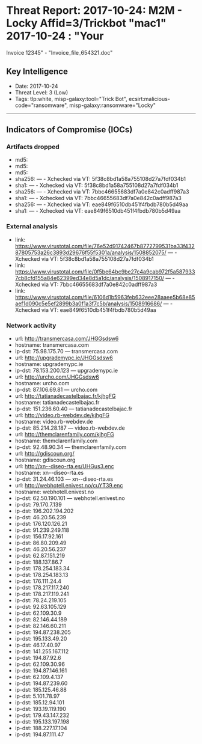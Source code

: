# Threat Report: 2017-10-24: M2M -  Locky Affid=3/Trickbot "mac1" 2017-10-24 : "Your
 Invoice 12345" - "Invoice_file_654321.doc"


## Key Intelligence
* Date: 2017-10-24
* Threat Level: 3 (Low)
* Tags: tlp:white, misp-galaxy:tool="Trick Bot", ecsirt:malicious-code="ransomware", misp-galaxy:ransomware="Locky"

---

## Indicators of Compromise (IOCs)
### Artifacts dropped
* md5: <md5>
* md5: <md5>
* md5: <md5>
* sha256: <sha256> — - Xchecked via VT: 5f38c8bd1a58a755108d27a7fdf034b1
* sha1: <sha1> — - Xchecked via VT: 5f38c8bd1a58a755108d27a7fdf034b1
* sha256: <sha256> — - Xchecked via VT: 7bbc46655683df7a0e842c0adff987a3
* sha1: <sha1> — - Xchecked via VT: 7bbc46655683df7a0e842c0adff987a3
* sha256: <sha256> — - Xchecked via VT: eae849f6510db451f4fbdb780b5d49aa
* sha1: <sha1> — - Xchecked via VT: eae849f6510db451f4fbdb780b5d49aa

### External analysis
* link: https://www.virustotal.com/file/76e52d91742467b8772799531ba33f43287805753a26c3893d29676f55f5301a/analysis/1508852075/ — - Xchecked via VT: 5f38c8bd1a58a755108d27a7fdf034b1
* link: https://www.virustotal.com/file/0f5be64bc9be27c4a9cab972f5a5879337cb8cfd155a84e62399ed34e8d5a1dc/analysis/1508917150/ — - Xchecked via VT: 7bbc46655683df7a0e842c0adff987a3
* link: https://www.virustotal.com/file/6106d1b5963feb632eee28aaee5b68e85aef1d090c5e5ef2899b3a0f1a3f7c5b/analysis/1508916686/ — - Xchecked via VT: eae849f6510db451f4fbdb780b5d49aa

### Network activity
* url: http://transmercasa.com/JHGGsdsw6
* hostname: transmercasa.com
* ip-dst: 75.98.175.70 — transmercasa.com
* url: http://upgrademypc.ie/JHGGsdsw6
* hostname: upgrademypc.ie
* ip-dst: 78.153.200.123 — upgrademypc.ie
* url: http://urcho.com/JHGGsdsw6
* hostname: urcho.com
* ip-dst: 87.106.69.81 — urcho.com
* url: http://tatianadecastelbajac.fr/kjhgFG
* hostname: tatianadecastelbajac.fr
* ip-dst: 151.236.60.40 — tatianadecastelbajac.fr
* url: http://video.rb-webdev.de/kjhgFG
* hostname: video.rb-webdev.de
* ip-dst: 85.214.28.187 — video.rb-webdev.de
* url: http://themclarenfamily.com/kjhgFG
* hostname: themclarenfamily.com
* ip-dst: 92.48.90.34 — themclarenfamily.com
* url: http://gdiscoun.org/
* hostname: gdiscoun.org
* url: http://xn--diseo-rta.es/UHGus3.enc
* hostname: xn--diseo-rta.es
* ip-dst: 31.24.46.103 — xn--diseo-rta.es
* url: http://webhotell.enivest.no/cuYT39.enc
* hostname: webhotell.enivest.no
* ip-dst: 62.50.190.101 — webhotell.enivest.no
* ip-dst: 79.170.7.139
* ip-dst: 196.202.194.202
* ip-dst: 46.20.56.239
* ip-dst: 176.120.126.21
* ip-dst: 91.239.249.118
* ip-dst: 156.17.92.161
* ip-dst: 86.80.209.49
* ip-dst: 46.20.56.237
* ip-dst: 62.87.151.219
* ip-dst: 188.137.86.7
* ip-dst: 178.254.183.34
* ip-dst: 178.254.183.13
* ip-dst: 176.111.24.4
* ip-dst: 178.217.117.240
* ip-dst: 178.217.119.241
* ip-dst: 78.24.219.105
* ip-dst: 92.63.105.129
* ip-dst: 62.109.30.9
* ip-dst: 82.146.44.189
* ip-dst: 82.146.60.211
* ip-dst: 194.87.238.205
* ip-dst: 195.133.49.20
* ip-dst: 46.17.40.97
* ip-dst: 141.255.167.112
* ip-dst: 194.87.92.6
* ip-dst: 62.109.30.96
* ip-dst: 194.87.146.161
* ip-dst: 62.109.4.137
* ip-dst: 194.87.239.60
* ip-dst: 185.125.46.88
* ip-dst: 5.101.78.97
* ip-dst: 185.12.94.101
* ip-dst: 193.19.119.190
* ip-dst: 179.43.147.232
* ip-dst: 195.133.197.198
* ip-dst: 188.227.17.104
* ip-dst: 194.87.111.47
